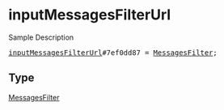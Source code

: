 # inputMessagesFilterUrl

Sample Description

<pre>
<a href="../constructor/inputMessagesFilterUrl.md">inputMessagesFilterUrl</a>#7ef0dd87 = <a href="../type/MessagesFilter.md">MessagesFilter</a>;
</pre>

## Type

<a href="../type/MessagesFilter.md">MessagesFilter</a>
